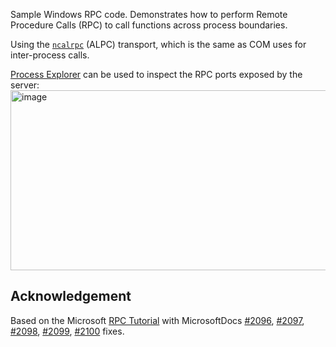 Sample Windows RPC code. Demonstrates how to perform Remote Procedure Calls (RPC) to call functions across process boundaries.


Using the [`ncalrpc`](https://learn.microsoft.com/en-us/windows/win32/midl/ncalrpc) (ALPC) transport, which is the same as COM uses for inter-process calls.

[Process Explorer](https://learn.microsoft.com/en-us/sysinternals/downloads/process-explorer) can be used to inspect the RPC ports exposed by the server:  
<img width="786" height="288" alt="image" src="https://github.com/user-attachments/assets/49abed8f-81eb-4a95-968f-ab8f7cde5f56" />


## Acknowledgement
Based on the Microsoft [RPC Tutorial](https://learn.microsoft.com/en-us/windows/win32/rpc/tutorial) with MicrosoftDocs [#2096](https://github.com/MicrosoftDocs/win32/pull/2096), [#2097](https://github.com/MicrosoftDocs/win32/pull/2097), [#2098](https://github.com/MicrosoftDocs/win32/pull/2098), [#2099](https://github.com/MicrosoftDocs/win32/pull/2099), [#2100](https://github.com/MicrosoftDocs/win32/pull/2100) fixes.
